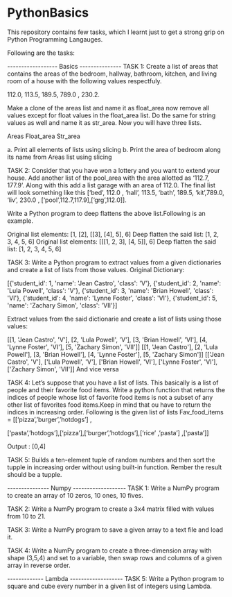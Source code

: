 # PythonBasics
This repository contains few tasks, which I learnt just to get a strong grip on Python Programming Langauges.

Following are the tasks:

------------------ Basics ---------------
TASK 1:
Create a list of areas that contains the areas of the bedroom, hallway, bathroom, kitchen, and living room of a house with the following values respectfuly.

112.0, 113.5, 189.5, 789.0 ,  230.2. 

Make a clone of the areas list and name it as float_area now remove all values except for float values in the float_area list. Do the same for string values as well and name it as str_area. Now you will have three lists.

Areas
Float_area
Str_area

a.	Print all elements of  lists using slicing 
b.	Print the area of bedroom along its name from Areas list using slicing 

TASK 2:
 Consider that you have won a lottery and you want to extend your house. Add 
another list of the pool_area with the area allotted as ‘112.7, 177.9’. Along with this add a list garage with an area of 112.0. The final list will look something like this
[‘bed’, 112.0 , ‘hall’, 113.5, ‘bath’, 189.5, ‘kit’,789.0, ‘liv’, 230.0 , [‘pool’,112.7,117.9],[‘grg’,112.0]].

Write a Python program to deep flattens the above list.Following is an example.

Original list elements:
[1, [2], [[3], [4], 5], 6]
Deep flatten the said list:
[1, 2, 3, 4, 5, 6]
Original list elements:
[[[1, 2, 3], [4, 5]], 6]
Deep flatten the said list:
[1, 2, 3, 4, 5, 6]

TASK 3:
Write a Python program to extract values from a given dictionaries and create a list of lists from those values.
Original Dictionary:

[{'student_id': 1, 'name': 'Jean Castro', 'class': 'V'}, {'student_id': 2, 'name': 'Lula Powell', 'class': 'V'}, {'student_id': 3, 'name': 'Brian Howell', 'class': 'VI'}, {'student_id': 4, 'name': 'Lynne Foster', 'class': 'VI'}, {'student_id': 5, 'name': 'Zachary Simon', 'class': 'VII'}]

Extract values from the said dictionarie and create a list of lists using those values:

[[1, 'Jean Castro', 'V'], [2, 'Lula Powell', 'V'], [3, 'Brian Howell', 'VI'], [4, 'Lynne Foster', 'VI'], [5, 'Zachary Simon', 'VII']]
[[1, 'Jean Castro'], [2, 'Lula Powell'], [3, 'Brian Howell'], [4, 'Lynne Foster'], [5, 'Zachary Simon']]
[['Jean Castro', 'V'], ['Lula Powell', 'V'], ['Brian Howell', 'VI'], ['Lynne Foster', 'VI'], ['Zachary Simon', 'VII']]
And vice versa


TASK 4:
Let’s suppose that you have a list of lists. This basically is a list of people and their favorite food items. Write a python function that returns the indices of people whose list of favorite food items is not a subset of any other list of favorites food items.Keep in mind that ou have to return the indices in increasing order. Following is the given list of lists
Fav_food_items = [[‘pizza’,’burger’,’hotdogs’] ,

[‘pasta’,’hotdogs’],[‘pizza’],[‘burger’,’hotdogs’],[‘rice’ ,’pasta’] ,[‘pasta’]]

Output : [0,4]

TASK 5:
Builds a ten-element tuple of random numbers and then sort the tupple in increasing order without using built-in function. Rember the result should be a tupple.

--------------- Numpy ------------------- 
TASK 1:
Write a NumPy program to create an array of 10 zeros, 10 ones, 10 fives.

TASK 2:
Write a NumPy program to create a 3x4 matrix filled with values from 10 to 21.

TASK 3:
Write a NumPy program to save a given array to a text file and load it.

TASK 4:
Write a NumPy program to create a three-dimension array with shape (3,5,4) and set to a variable, then swap rows and columns of a given array in reverse order. 

------------- Lambda -------------------
TASK 5:
Write a Python program to square and cube every number in a given list of integers using Lambda.
